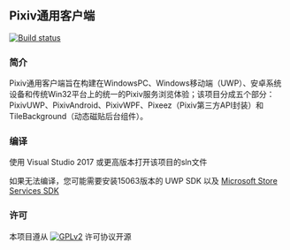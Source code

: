 ## Pixiv通用客户端

[![Build status](https://ci.appveyor.com/api/projects/status/rsr1wo55e59nbfn2?svg=true)](https://ci.appveyor.com/project/yinyue200/routines)

### 简介
 Pixiv通用客户端旨在构建在WindowsPC、Windows移动端（UWP）、安卓系统设备和传统Win32平台上的统一的Pixiv服务浏览体验；该项目分成五个部分：PixivUWP、PixivAndroid、PixivWPF、Pixeez（Pixiv第三方API封装）和 TileBackground（动态磁贴后台组件）。

### 编译

使用 Visual Studio 2017 或更高版本打开该项目的sln文件

如果无法编译，您可能需要安装15063版本的 UWP SDK 以及 [Microsoft Store Services SDK](http://aka.ms/store-em-sdk)

### 许可

 本项目遵从 [![GPLv2](https://img.shields.io/badge/license-GPLv2-blue.svg?style=flat)](LICENSE.md) 许可协议开源
